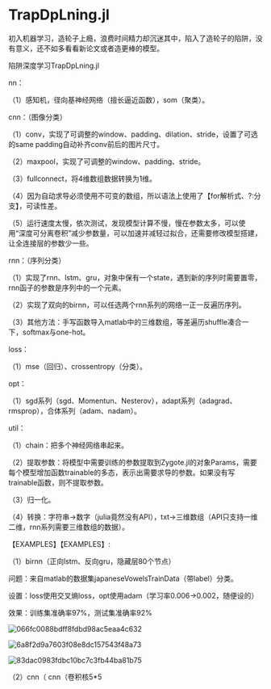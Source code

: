 # TrapDpLning.jl
初入机器学习，造轮子上瘾，浪费时间精力却沉迷其中，陷入了造轮子的陷阱，没有意义，还不如多看看新论文或者造更棒的模型。

陷阱深度学习TrapDpLning.jl



nn：

（1）感知机，径向基神经网络（擅长逼近函数），som（聚类）。

cnn：（图像分类）

（1）conv，实现了可调整的window、padding、dilation、stride，设置了可选的same padding自动补齐conv前后的图片尺寸。

（2）maxpool，实现了可调整的window、padding、stride。

（3）fullconnect，将4维数组数据转换为1维。

（4）因为自动求导必须使用不可变的数组，所以语法上使用了【for解析式、?:分支】，可读性差。

（5）运行速度太慢，依次测试，发现模型计算不慢，慢在参数太多，可以使用“深度可分离卷积”减少参数量，可以加速并减轻过拟合，还需要修改模型搭建，让全连接层的参数少一些。

rnn：（序列分类）

（1）实现了rnn、lstm、gru，对象中保有一个state，遇到新的序列时需要置零，rnn函子的参数是序列中的一个元素。

（2）实现了双向的birnn，可以任选两个rnn系列的网络一正一反遍历序列。

（3）其他方法：手写函数导入matlab中的三维数组，等差遍历shuffle凑合一下，softmax与one-hot。

loss：

（1）mse（回归）、crossentropy（分类）。

opt：

（1）sgd系列（sgd、Momentun、Nesterov），adapt系列（adagrad、rmsprop），合体系列（adam、nadam）。

util：

（1）chain：把多个神经网络串起来。

（2）提取参数：将模型中需要训练的参数提取到Zygote.jl的对象Params，需要每个模型增加函数trainable的多态，表示出需要求导的参数。如果没有写trainable函数，则不提取参数。

（3）归一化。

（4）转换：字符串->数字（julia竟然没有API），txt->三维数组（API只支持一维二维，rnn系列需要三维数组的数据）。




【EXAMPLES】【EXAMPLES】:

（1）birnn（正向lstm、反向gru，隐藏层80个节点）

问题：来自matlab的数据集japaneseVowelsTrainData（带label）分类。

设置：loss使用交叉熵loss，opt使用adam（学习率0.006->0.002，随便设的）

效果：训练集准确率97%，测试集准确率92%

![066fc0088bdff8fdbd98ac5eaa4c632](https://user-images.githubusercontent.com/81020046/158574975-fada682a-e8ef-472b-9114-b9d4689d1b5b.png)

![6a8f2d9a7603f08e8dc157543f48a73](https://user-images.githubusercontent.com/81020046/158574999-684e40f0-b28f-4d52-9c9d-2d248941cb6f.png)

![83dac0983fdbc10bc7c3fb44ba81b75](https://user-images.githubusercontent.com/81020046/158575006-2539757a-b739-4589-b39a-301c36026ae6.png)

（2）cnn（ cnn（卷积核5*5









